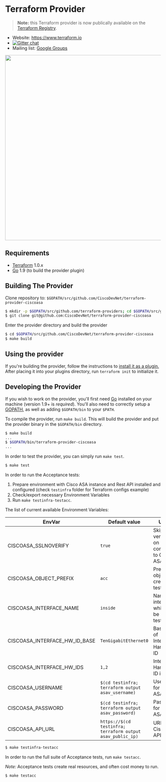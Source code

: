 Terraform Provider
==================

> **Note:** this Terraform provider is now publically available on the [Terraform Registry](https://registry.terraform.io/providers/CiscoDevNet/ciscoasa/latest).

- Website: https://www.terraform.io
- [![Gitter chat](https://badges.gitter.im/hashicorp-terraform/Lobby.png)](https://gitter.im/hashicorp-terraform/Lobby)
- Mailing list: [Google Groups](http://groups.google.com/group/terraform-tool)

<img src="https://cdn.rawgit.com/hashicorp/terraform-website/master/content/source/assets/images/logo-hashicorp.svg" width="600px">

Requirements
------------

-	[Terraform](https://www.terraform.io/downloads.html) 1.0.x
-	[Go](https://golang.org/doc/install) 1.9 (to build the provider plugin)

Building The Provider
---------------------

Clone repository to: `$GOPATH/src/github.com/CiscoDevNet/terraform-provider-ciscoasa`

```sh
$ mkdir -p $GOPATH/src/github.com/terraform-providers; cd $GOPATH/src/github.com/terraform-providers
$ git clone git@github.com:CiscoDevNet/terraform-provider-ciscoasa
```

Enter the provider directory and build the provider

```sh
$ cd $GOPATH/src/github.com/CiscoDevNet/terraform-provider-ciscoasa
$ make build
```

Using the provider
----------------------
If you're building the provider, follow the instructions to
[install it as a plugin.](https://www.terraform.io/docs/plugins/basics.html#installing-a-plugin)
After placing it into your plugins directory,  run `terraform init` to initialize it.

Developing the Provider
---------------------------

If you wish to work on the provider, you'll first need [Go](http://www.golang.org) installed
on your machine (version 1.9+ is *required*). You'll also need to correctly setup a
[GOPATH](http://golang.org/doc/code.html#GOPATH), as well as adding `$GOPATH/bin` to your `$PATH`.

To compile the provider, run `make build`. This will build the provider and put the provider binary
in the `$GOPATH/bin` directory.

```sh
$ make build
...
$ $GOPATH/bin/terraform-provider-ciscoasa
...
```

In order to test the provider, you can simply run `make test`.

```sh
$ make test
```

In order to run the Acceptance tests:
1. Prepare environment with Cisco ASA instance and Rest API installed and configured (check `testinfra` folder for Terraform configs example) 
2. Check/export necessary Environment Variables
3. Run `make testinfra-testacc`.

The list of current available Environment Variables:

|EnvVar|Default value|Usage|
|---|---|---|
|CISCOASA_SSLNOVERIFY|`true`|Skip SSL verification on connection to Cisco ASA API|
|CISCOASA_OBJECT_PREFIX|`acc`|Prefix for objects created by tests|
|CISCOASA_INTERFACE_NAME|`inside`|Named interface which will be used in tests|
|CISCOASA_INTERFACE_HW_ID_BASE|`TenGigabitEthernet0`|Base part of Interface Hardware ID|
|CISCOASA_INTERFACE_HW_IDS|`1,2`|Interfaces Hardware ID indexes|
|CISCOASA_USERNAME|`$(cd testinfra; terraform output asav_username)`|Username for Cisco ASA API|
|CISCOASA_PASSWORD|`$(cd testinfra; terraform output asav_password)`|Password for Cisco ASA API|
|CISCOASA_API_URL|`https://$(cd testinfra; terraform output asav_public_ip)`|URL for Cisco ASA API|

```sh
$ make testinfra-testacc
```

In order to run the full suite of Acceptance tests, run `make testacc`.

*Note:* Acceptance tests create real resources, and often cost money to run.

```sh
$ make testacc
```
